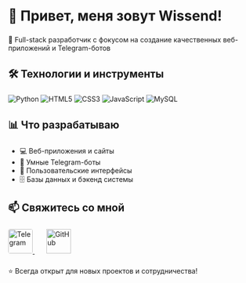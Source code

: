<h1 align="left">👋 Привет, меня зовут Wissend!</h1>

###

<p align="left">🚀 Full-stack разработчик с фокусом на создание качественных веб-приложений и Telegram-ботов</p>

###

<h2 align="left">🛠️ Технологии и инструменты</h2>

###

<p align="left">
  <img src="https://img.shields.io/badge/Python-3776AB?style=for-the-badge&logo=python&logoColor=white" alt="Python" />
  <img src="https://img.shields.io/badge/HTML5-E34F26?style=for-the-badge&logo=html5&logoColor=white" alt="HTML5" />
  <img src="https://img.shields.io/badge/CSS3-1572B6?style=for-the-badge&logo=css3&logoColor=white" alt="CSS3" />
  <img src="https://img.shields.io/badge/JavaScript-F7DF1E?style=for-the-badge&logo=javascript&logoColor=black" alt="JavaScript" />
  <img src="https://img.shields.io/badge/MySQL-4479A1?style=for-the-badge&logo=mysql&logoColor=white" alt="MySQL" />
</p>

###

<h2 align="left">📊 Что разрабатываю</h2>

###

<ul align="left">
  <li>💻 Веб-приложения и сайты</li>
  <li>🤖 Умные Telegram-боты</li>
  <li>📱 Пользовательские интерфейсы</li>
  <li>🗄️ Базы данных и бэкенд системы</li>
</ul>

###

<h2 align="left">📫 Свяжитесь со мной</h2>

###

<div align="left">
  <a href="https://t.me/WissendCode" target="_blank">
    <img src="https://logo-teka.com/wp-content/uploads/2025/06/telegram-logo.svg" height="50" alt="Telegram" style="border-radius: 4px;" />
  </a>
  </a>
  <img width="20" />
  <a href="https://github.com/yourusername" target="_blank">
    <img src="https://img.icons8.com/fluent/48/000000/github.png" height="50" alt="GitHub" />
  </a>
</div>

###

<p align="left">⭐ Всегда открыт для новых проектов и сотрудничества!</p>
